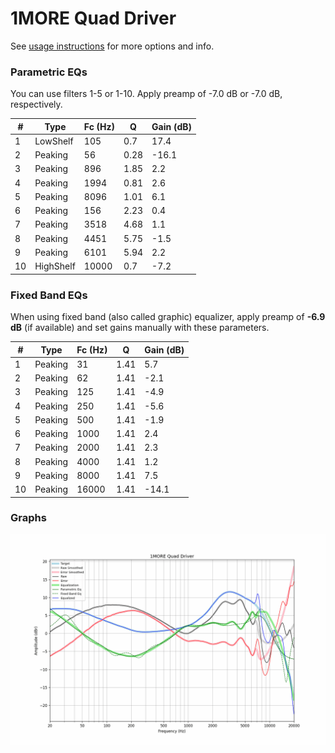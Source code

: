 # 1MORE Quad Driver
See [usage instructions](https://github.com/jaakkopasanen/AutoEq#usage) for more options and info.

### Parametric EQs
You can use filters 1-5 or 1-10. Apply preamp of -7.0 dB or -7.0 dB, respectively.

|   # | Type      |   Fc (Hz) |    Q |   Gain (dB) |
|-----|-----------|-----------|------|-------------|
|   1 | LowShelf  |       105 | 0.7  |        17.4 |
|   2 | Peaking   |        56 | 0.28 |       -16.1 |
|   3 | Peaking   |       896 | 1.85 |         2.2 |
|   4 | Peaking   |      1994 | 0.81 |         2.6 |
|   5 | Peaking   |      8096 | 1.01 |         6.1 |
|   6 | Peaking   |       156 | 2.23 |         0.4 |
|   7 | Peaking   |      3518 | 4.68 |         1.1 |
|   8 | Peaking   |      4451 | 5.75 |        -1.5 |
|   9 | Peaking   |      6101 | 5.94 |         2.2 |
|  10 | HighShelf |     10000 | 0.7  |        -7.2 |

### Fixed Band EQs
When using fixed band (also called graphic) equalizer, apply preamp of **-6.9 dB** (if available) and set gains manually with these parameters.

|   # | Type    |   Fc (Hz) |    Q |   Gain (dB) |
|-----|---------|-----------|------|-------------|
|   1 | Peaking |        31 | 1.41 |         5.7 |
|   2 | Peaking |        62 | 1.41 |        -2.1 |
|   3 | Peaking |       125 | 1.41 |        -4.9 |
|   4 | Peaking |       250 | 1.41 |        -5.6 |
|   5 | Peaking |       500 | 1.41 |        -1.9 |
|   6 | Peaking |      1000 | 1.41 |         2.4 |
|   7 | Peaking |      2000 | 1.41 |         2.3 |
|   8 | Peaking |      4000 | 1.41 |         1.2 |
|   9 | Peaking |      8000 | 1.41 |         7.5 |
|  10 | Peaking |     16000 | 1.41 |       -14.1 |

### Graphs
![](./1MORE%20Quad%20Driver.png)
